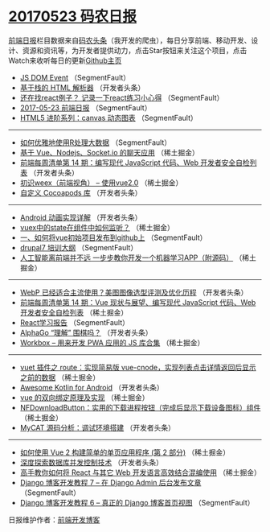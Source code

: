 # [20170523 码农日报](http//hao.caibaojian.com/date/2017/05/23)

[前端日报](http://caibaojian.com/c/news)栏目数据来自[码农头条](http://hao.caibaojian.com/)（我开发的爬虫），每日分享前端、移动开发、设计、资源和资讯等，为开发者提供动力，点击Star按钮来关注这个项目，点击Watch来收听每日的更新[Github主页](https://github.com/kujian/frontendDaily)
* [JS DOM Event](http://hao.caibaojian.com/38951.html) （SegmentFault）
* [基于栈的 HTML 解析器](http://hao.caibaojian.com/38971.html) （开发者头条）
* [还在找react例子？ 记录一下react练习小心得](http://hao.caibaojian.com/38940.html) （SegmentFault）
* [2017-05-23 前端日报](http://hao.caibaojian.com/38952.html) （SegmentFault）
* [HTML5 进阶系列：canvas 动态图表](http://hao.caibaojian.com/38953.html) （SegmentFault）

***
* [如何优雅地使用R处理大数据](http://hao.caibaojian.com/38954.html) （SegmentFault）
* [基于 Vue、Nodejs、Socket.io 的聊天应用](http://hao.caibaojian.com/38906.html) （稀土掘金）
* [前端每周清单第 14 期：编写现代 JavaScript 代码、Web 开发者安全自检列表](http://hao.caibaojian.com/38968.html) （开发者头条）
* [初识weex（前端视角） &#8211; 使用vue2.0](http://hao.caibaojian.com/38908.html) （稀土掘金）
* [自定义 Cocoapods 库](http://hao.caibaojian.com/38969.html) （开发者头条）

***
* [Android 动画实现详解](http://hao.caibaojian.com/38970.html) （开发者头条）
* [vuex中的state在组件中如何监听？](http://hao.caibaojian.com/38910.html) （稀土掘金）
* [一、如何将vue初始项目发布到github上](http://hao.caibaojian.com/38939.html) （SegmentFault）
* [drupal7 培训大纲](http://hao.caibaojian.com/38950.html) （SegmentFault）
* [人工智能离前端并不远 一步步教你开发一个机器学习APP（附源码）](http://hao.caibaojian.com/38901.html) （稀土掘金）

***
* [WebP 已经适合主流使用？美图图像选型评测及优化历程](http://hao.caibaojian.com/38964.html) （开发者头条）
* [前端每周清单第 14 期：Vue 现状与展望、编写现代 JavaScript 代码、Web 开发者安全自检列表](http://hao.caibaojian.com/38915.html) （稀土掘金）
* [React学习报告](http://hao.caibaojian.com/38944.html) （SegmentFault）
* [AlphaGo “理解” 围棋吗？](http://hao.caibaojian.com/38967.html) （开发者头条）
* [Workbox &#8211; 用来开发 PWA 应用的 JS 库合集](http://hao.caibaojian.com/38909.html) （稀土掘金）

***
* [vuet 插件之 route：实现简易版 vue-cnode，实现列表点击详情返回后显示之前的数据](http://hao.caibaojian.com/38911.html) （稀土掘金）
* [Awesome Kotlin for Android](http://hao.caibaojian.com/38972.html) （开发者头条）
* [vue 的双向绑定原理及实现](http://hao.caibaojian.com/38912.html) （稀土掘金）
* [NFDownloadButton：实用的下载进程按钮（完成后显示下载设备图标）组件](http://hao.caibaojian.com/38913.html) （稀土掘金）
* [MyCAT 源码分析：调试环境搭建](http://hao.caibaojian.com/38963.html) （开发者头条）

***
* [如何使用 Vue 2 构建简单的单页应用程序 (第 2 部分)](http://hao.caibaojian.com/38914.html) （稀土掘金）
* [深度探索数据库并发控制技术](http://hao.caibaojian.com/38965.html) （开发者头条）
* [高手教你如何将 React 与其它 Web 开发语言高效结合混编使用](http://hao.caibaojian.com/38905.html) （稀土掘金）
* [Django 博客开发教程 7 &#8211; 在 Django Admin 后台发布文章](http://hao.caibaojian.com/38945.html) （SegmentFault）
* [Django 博客开发教程 6 &#8211; 真正的 Django 博客首页视图](http://hao.caibaojian.com/38946.html) （SegmentFault）

日报维护作者：[前端开发博客](http://caibaojian.com/) 